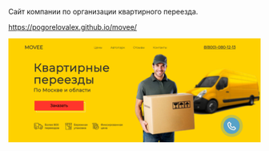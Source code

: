 
Сайт компании по организации квартирного переезда. 

https://pogorelovalex.github.io/movee/


![Иллюстрация к проекту](https://github.com/PogorelovAlex/movee/blob/main/Movee.png)



